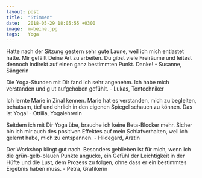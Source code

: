 ```yaml
---
layout: post
title:  "Stimmen"
date:   2018-05-29 18:05:55 +0300
image:  m-beine.jpg
tags:   Yoga
---
```

Hatte nach der Sitzung gestern sehr gute Laune, weil ich mich entlastet hatte. 
Mir gefällt Deine Art zu arbeiten. Du gibst viele Freiräume und leitest dennoch 
indirekt auf einen ganz bestimmten Punkt. Danke! 
\- Susanne, Sängerin

Die Yoga-Stunden mit Dir fand ich sehr angenehm. Ich habe mich verstanden und g
ut aufgehoben gefühlt. 
\- Lukas, Tontechniker 

Ich lernte Marie in Zinal kennen. Marie hat es verstanden, mich zu begleiten, 
behutsam, tief und ehrlich in den eigenen Spiegel schauen zu können. 
Das ist Yoga! 
\- Ottilia, Yogalehrerin 

Seitdem ich mit Dir Yoga übe, brauche ich keine Beta-Blocker mehr. Sicher bin 
ich mir auch des positiven Effektes auf mein Schlafverhalten, weil ich gelernt 
habe, mich zu entspannen. 
\- Hildegard, Ärztin

Der Workshop klingt gut nach. Besonders geblieben ist für mich, wenn ich die 
grün-gelb-blauen Punkte angucke, ein Gefühl der Leichtigkeit in der Hüfte und 
die Lust, dem Prozess zu folgen, ohne dass er ein bestimmtes Ergebnis haben muss. 
\- Petra, Grafikerin
